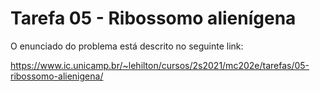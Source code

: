 # Tarefa 05 - Ribossomo alienígena
 
O enunciado do problema está descrito no seguinte link:

https://www.ic.unicamp.br/~lehilton/cursos/2s2021/mc202e/tarefas/05-ribossomo-alienigena/